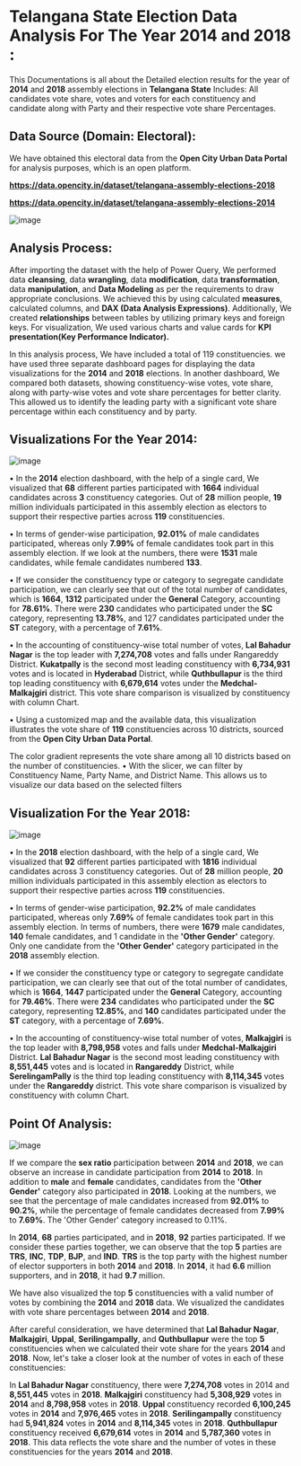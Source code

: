 # **Telangana State Election Data Analysis For The Year 2014 and 2018** :
This Documentations is all about the Detailed election results for the year of **2014** and **2018** assembly elections in **Telangana State** Includes: All candidates vote share, votes and voters for each constituency and candidate along with Party and their respective vote share Percentages.

## **Data Source** (Domain: Electoral):
We have obtained this electoral data from the **Open City Urban Data Portal** for analysis purposes, which is an open platform.

**https://data.opencity.in/dataset/telangana-assembly-elections-2018**



**https://data.opencity.in/dataset/telangana-assembly-elections-2014**

![image](https://github.com/github-aapmor/PowerBI-Reports/assets/149660927/0ad45939-f5cd-4291-b191-1b997caa2752)


## Analysis Process:
After importing the dataset with the help of Power Query, We performed data **cleansing**, data **wrangling**, data **modification**, data **transformation**, data **manipulation**, and **Data Modeling** as per the requirements to draw appropriate conclusions. We achieved this by using calculated **measures**, calculated columns, and **DAX (Data Analysis Expressions)**. Additionally, We created **relationships** between tables by utilizing primary keys and foreign keys. For visualization, We used various charts and value cards for **KPI presentation(Key Performance Indicator).**

In this analysis process, We have included a total of 119 constituencies. we have used three separate dashboard pages for displaying the data visualizations for the **2014** and **2018** elections. In another dashboard, We compared both datasets, showing constituency-wise votes, vote share, along with party-wise votes and vote share percentages for better clarity. This allowed us to identify the leading party with a significant vote share percentage within each constituency and by party.

## Visualizations For the Year 2014:

![image](https://github.com/github-aapmor/PowerBI-Reports/assets/149660927/c202b80d-9e1a-4bb0-a7db-8a29625c980e) 

•	In the **2014** election dashboard, with the help of a single card, We visualized that **68** different parties participated with **1664** individual candidates across **3** constituency categories. Out of **28** million people, **19** million individuals participated in this assembly election as electors to support their respective parties across **119** constituencies.

•	In terms of gender-wise participation, **92.01%** of male candidates participated, whereas only **7.99%** of female candidates took part in this assembly election. If we look at the numbers, there were **1531** male candidates, while female candidates numbered **133**.

•	If we consider the constituency type or category to segregate candidate participation, we can clearly see that out of the total number of candidates, which is **1664**, **1312** participated under the **General** Category, accounting for **78.61%**. There were **230** candidates who participated under the **SC** category, representing **13.78%**, and 127 candidates participated under the **ST** category, with a percentage of **7.61%**.

•	In the accounting of constituency-wise total number of votes, **Lal Bahadur Nagar** is the top leader with **7,274,708** votes and falls under Rangareddy District. **Kukatpally** is the second most leading constituency with **6,734,931** votes and is located in **Hyderabad** District, while **Quthbullapur** is the third top leading constituency with **6,679,614** votes under the **Medchal-Malkajgiri** district. This vote share comparison is visualized by constituency with column Chart.

•	Using a customized map and the available data, this visualization illustrates the vote share of **119** constituencies across 10 districts, sourced from the **Open City Urban Data Portal**.

The color gradient represents the vote share among all 10 districts based on the number of constituencies. 
•	With the slicer, we can filter by Constituency Name, Party Name, and District Name. This allows us to visualize our data based on the selected filters


## Visualization For the Year 2018:



![image](https://github.com/github-aapmor/PowerBI-Reports/assets/149660927/70928e4f-0763-4d57-9089-164e3240c506)


•	In the **2018** election dashboard, with the help of a single card, We visualized that **92** different parties participated with **1816** individual candidates across 3 constituency categories. Out of **28** million people, **20** million individuals participated in this assembly election as electors to support their respective parties across **119** constituencies.


•	In terms of gender-wise participation, **92.2%** of male candidates participated, whereas only **7.69%**  of female candidates took part in this assembly election. In terms of numbers, there were **1679** male candidates, **140** female candidates, and 1 candidate in the **'Other Gender'** category. Only one candidate from the **'Other Gender'** category participated in the **2018** assembly election.


•	If we consider the constituency type or category to segregate candidate participation, we can clearly see that out of the total number of candidates, which is **1664**, **1447** participated under the **General** Category, accounting for **79.46%**. There were **234** candidates who participated under the **SC** category, representing **12.85%**, and **140** candidates participated under the **ST** category, with a percentage of **7.69%**.

•	In the accounting of constituency-wise total number of votes, **Malkajgiri** is the top leader with **8,798,958** votes and falls under **Medchal-Malkajgiri** District. **Lal Bahadur Nagar** is the second most leading constituency with **8,551,445** votes and is located in **Rangareddy** District, while **SerelingamPally** is the third top leading constituency with **8,114,345** votes under the **Rangareddy** district. This vote share comparison is visualized by constituency with column Chart.


## Point Of Analysis:




![image](https://github.com/github-aapmor/PowerBI-Reports/assets/149660927/54355e16-7447-4e08-9fd0-7b90a80cfdff)





If we compare the **sex ratio** participation between **2014** and **2018**, we can observe an increase in candidate participation from **2014** to **2018**. In addition to **male** and **female** candidates, candidates from the **'Other Gender'** category also participated in **2018**. Looking at the numbers, we see that the percentage of male candidates increased from **92.01%** to **90.2%**, while the percentage of female candidates decreased from  **7.99%**  to **7.69%**. The 'Other Gender' category increased to 0.11%.


In **2014**, **68** parties participated, and in **2018**, **92** parties participated. If we consider these parties together, we can observe that the top **5** parties are **TRS**, **INC**, **TDP**, **BJP**, and **IND**. **TRS** is the top party with the highest number of elector supporters in both **2014** and **2018**. In **2014**, it had **6.6** million supporters, and in **2018**, it had **9.7** million.


We have also visualized the top **5** constituencies with a valid number of votes by combining the **2014** and **2018** data. We visualized the candidates with vote share percentages between **2014** and **2018**.


After careful consideration, we have determined that **Lal Bahadur Nagar**, **Malkajgiri**, **Uppal**, **Serilingampally**, and **Quthbullapur** were the top **5** constituencies when we calculated their vote share for the years **2014** and **2018**. Now, let's take a closer look at the number of votes in each of these constituencies:

In **Lal Bahadur Nagar** constituency, there were **7,274,708** votes in 2014 and **8,551,445** votes in **2018**.
**Malkajgiri** constituency had **5,308,929** votes in **2014** and **8,798,958** votes in **2018**.
**Uppal** constituency recorded **6,100,245** votes in **2014** and **7,976,465** votes in **2018**.
**Serilingampally** constituency had **5,941,824** votes in **2014** and **8,114,345** votes in **2018**.
**Quthbullapur** constituency received **6,679,614** votes in **2014** and **5,787,360** votes in **2018**.
This data reflects the vote share and the number of votes in these constituencies for the years **2014** and **2018**.








